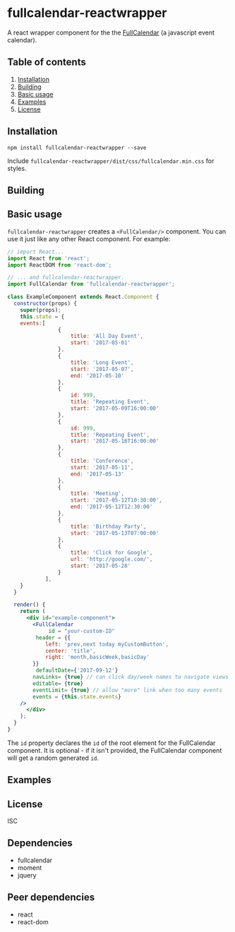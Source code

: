 # fullcalendar-reactwrapper 

A react wrapper component for the the [FullCalendar](https://fullcalendar.io/) (a javascript event calendar).

## Table of contents
1. [Installation](#installation)
2. [Building](#building)
3. [Basic usage](#basic-usage)
4. [Examples](#examples)
5. [License](#license)


## Installation 

`npm install fullcalendar-reactwrapper --save`

Include `fullcalendar-reactwrapper/dist/css/fullcalendar.min.css` for styles.

## Building 

## Basic usage

`fullcalendar-reactwrapper` creates a `<FullCalendar/>` component. You can use it just like any other React component. For example:
 
```jsx
// import React...
import React from 'react';
import ReactDOM from 'react-dom';

// ... and fullcalendar-reactwrapper.
import FullCalendar from 'fullcalendar-reactwrapper';

class ExampleComponent extends React.Component {
  constructor(props) {
    super(props);
    this.state = {
	events:[
				{
					title: 'All Day Event',
					start: '2017-05-01'
				},
				{
					title: 'Long Event',
					start: '2017-05-07',
					end: '2017-05-10'
				},
				{
					id: 999,
					title: 'Repeating Event',
					start: '2017-05-09T16:00:00'
				},
				{
					id: 999,
					title: 'Repeating Event',
					start: '2017-05-16T16:00:00'
				},
				{
					title: 'Conference',
					start: '2017-05-11',
					end: '2017-05-13'
				},
				{
					title: 'Meeting',
					start: '2017-05-12T10:30:00',
					end: '2017-05-12T12:30:00'
				},
				{
					title: 'Birthday Party',
					start: '2017-05-13T07:00:00'
				},
				{
					title: 'Click for Google',
					url: 'http://google.com/',
					start: '2017-05-28'
				}
			],		
	}
  }

  render() {
    return (
      <div id="example-component">
        <FullCalendar
             id = "your-custom-ID"
	     header = {{
			left: 'prev,next today myCustomButton',
			center: 'title',
			right: 'month,basicWeek,basicDay'
		}}
	     defaultDate={'2017-09-12'}
	    navLinks= {true} // can click day/week names to navigate views
	    editable= {true}
	    eventLimit= {true} // allow "more" link when too many events
	    events = {this.state.events}	
	/>
      </div>
    );
  }
}
```

The `id` property declares the `id` of the root element for the FullCalendar component. It is optional - if it isn't provided, the FullCalendar component will get a random generated `id`.

## Examples 

## License 
ISC

## Dependencies

* fullcalendar
* moment 
* jquery 

## Peer dependencies 

* react
* react-dom


